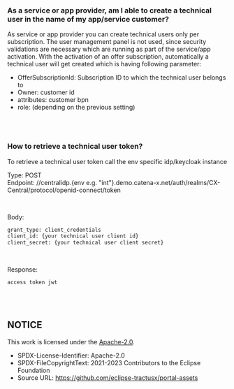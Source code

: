 ### As a service or app provider, am I able to create a technical user in the name of my app/service customer?

As service or app provider you can create technical users only per subscription. The user management panel is not used, since security validations are necessary which are running as part of the service/app activation.
With the activation of an offer subscription, automatically a technical user will get created which is having following parameter:

- OfferSubscriptionId: Subscription ID to which the technical user belongs to
- Owner: customer id
- attributes: customer bpn
- role: (depending on the previous setting)

<br>
<br>

### How to retrieve a technical user token?

To retrieve a technical user token call the env specific idp/keycloak instance

Type: POST  
Endpoint: //centralidp.{env e.g. "int"}.demo.catena-x.net/auth/realms/CX-Central/protocol/openid-connect/token

<br>

Body:

```diff
grant_type: client_credentials
client_id: {your technical user client id}
client_secret: {your technical user client secret}
```

<br>

Response:

```diff
access token jwt
```

<br>
<br>

## NOTICE

This work is licensed under the [Apache-2.0](https://www.apache.org/licenses/LICENSE-2.0).

- SPDX-License-Identifier: Apache-2.0
- SPDX-FileCopyrightText: 2021-2023 Contributors to the Eclipse Foundation
- Source URL: https://github.com/eclipse-tractusx/portal-assets
